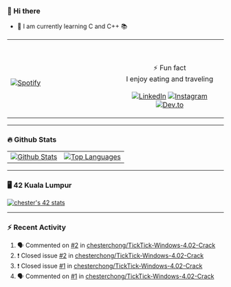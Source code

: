 ### 👋 Hi there
- 🌱 I am currently learning C and C++ 📚

<table width="100%">
  <tr>
  <td width="50%">
    
&nbsp; <br> [![Spotify](https://readme-spotify-chesterchong.vercel.app/api/spotify)](https://open.spotify.com/user/hcchbmbacc1virxans1izbtgq)

  </td>
  <td width="50%">

<br><p align="center"> ⚡ Fun fact <br>
    I enjoy eating and traveling <br><br>
  [![LinkedIn](https://img.shields.io/badge/LinkedIn--white?style=plastic&logo=linkedin)][linkedin]
  [![Instagram](https://img.shields.io/badge/Instagram--white?style=plastic&logo=instagram)][instagram]
  [![Dev.to](https://img.shields.io/badge/Dev.to--white?style=plastic&logo=devdotto)][devto]
</p>
  </td>
  </table>

---

### 🔥 Github Stats

<table>
  <tr>
    <td>
      <a href="https://github-readme-stats-chesterchong.vercel.app"><img src="https://github-readme-stats-chesterchong.vercel.app/api?username=chesterchong&show_icons=true&theme=maroongold" alt="Github Stats" title="Github Stats" /></a>
    </td>
    <td>
      <a href="https://github-readme-stats-chesterchong.vercel.app"><img align="center" src="https://github-readme-stats-chesterchong.vercel.app/api/top-langs/?username=chesterchong&layout=compact&text_color=daf7dc&bg_color=151515" alt="Top Languages" title="Top Languages" /></a>
    </td>
  </tr>
</table>

---

### 🖥️ 42 Kuala Lumpur

[![chester's 42 stats](https://badge42.herokuapp.com/api/stats/cmin-kit?cursus=C%20reloaded&privacyName=true&darkmode=true)](https://github.com/chesterchong)

---

### ⚡ Recent Activity

<!--START_SECTION:activity-->
1. 🗣 Commented on [#2](https://github.com/chesterchong/TickTick-Windows-4.02-Crack/issues/2) in [chesterchong/TickTick-Windows-4.02-Crack](https://github.com/chesterchong/TickTick-Windows-4.02-Crack)
2. ❗️ Closed issue [#2](https://github.com/chesterchong/TickTick-Windows-4.02-Crack/issues/2) in [chesterchong/TickTick-Windows-4.02-Crack](https://github.com/chesterchong/TickTick-Windows-4.02-Crack)
3. ❗️ Closed issue [#1](https://github.com/chesterchong/TickTick-Windows-4.02-Crack/issues/1) in [chesterchong/TickTick-Windows-4.02-Crack](https://github.com/chesterchong/TickTick-Windows-4.02-Crack)
4. 🗣 Commented on [#1](https://github.com/chesterchong/TickTick-Windows-4.02-Crack/issues/1) in [chesterchong/TickTick-Windows-4.02-Crack](https://github.com/chesterchong/TickTick-Windows-4.02-Crack)
<!--END_SECTION:activity-->

[linkedin]: https://www.linkedin.com/in/chesterchongmk/
[instagram]: https://www.instagram.com/chong_mk/
[devto]: https://dev.to/chesterchong/

<!---
chesterchong/chesterchong is a ✨ special ✨ repository because its `README.md` (this file) appears on your GitHub profile.
You can click the Preview link to take a look at your changes.
--->

<!---
- 👋 Hi, I’m @chesterchong
- 👀 I’m interested in ...
- 🌱 I’m currently learning ...
- 💞️ I’m looking to collaborate on ...
- 📫 How to reach me ...
--->
